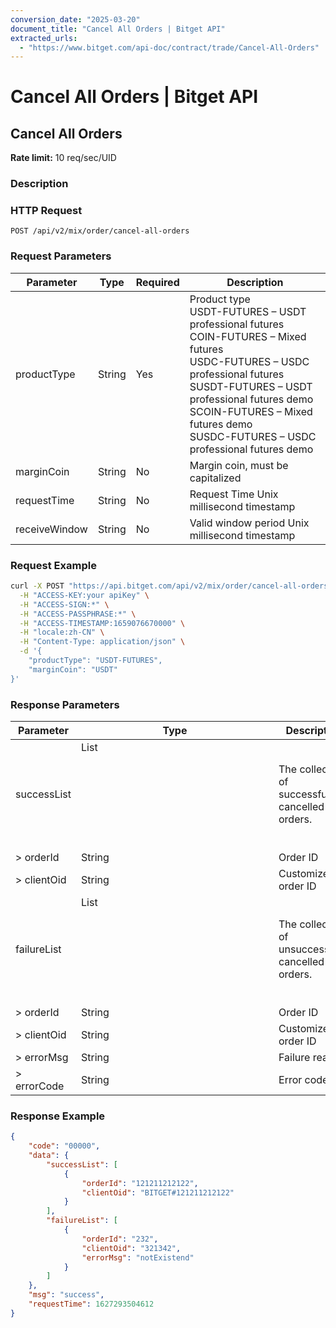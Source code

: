```yaml
---
conversion_date: "2025-03-20"
document_title: "Cancel All Orders | Bitget API"
extracted_urls:
  - "https://www.bitget.com/api-doc/contract/trade/Cancel-All-Orders"
---
```


# Cancel All Orders | Bitget API

## Cancel All Orders

**Rate limit:** 10 req/sec/UID

### Description

### HTTP Request

`POST /api/v2/mix/order/cancel-all-orders`

### Request Parameters

| Parameter     | Type   | Required | Description |
|---------------|--------|----------|-------------|
| productType   | String | Yes      | Product type<br>USDT-FUTURES – USDT professional futures<br>COIN-FUTURES – Mixed futures<br>USDC-FUTURES – USDC professional futures<br>SUSDT-FUTURES – USDT professional futures demo<br>SCOIN-FUTURES – Mixed futures demo<br>SUSDC-FUTURES – USDC professional futures demo |
| marginCoin    | String | No       | Margin coin, must be capitalized |
| requestTime   | String | No       | Request Time Unix millisecond timestamp |
| receiveWindow | String | No       | Valid window period Unix millisecond timestamp |

### Request Example

```bash
curl -X POST "https://api.bitget.com/api/v2/mix/order/cancel-all-orders" \
  -H "ACCESS-KEY:your apiKey" \
  -H "ACCESS-SIGN:*" \
  -H "ACCESS-PASSPHRASE:*" \
  -H "ACCESS-TIMESTAMP:1659076670000" \
  -H "locale:zh-CN" \
  -H "Content-Type: application/json" \
  -d '{
    "productType": "USDT-FUTURES",
    "marginCoin": "USDT"
}'
```

### Response Parameters

| Parameter     | Type         | Description |
|---------------|--------------|-------------|
| successList   | List<Object> | The collection of successfully cancelled orders. |
| > orderId     | String       | Order ID |
| > clientOid   | String       | Customize order ID |
| failureList   | List<Object> | The collection of unsuccessfully cancelled orders. |
| > orderId     | String       | Order ID |
| > clientOid   | String       | Customize order ID |
| > errorMsg    | String       | Failure reason |
| > errorCode   | String       | Error code |

### Response Example

```json
{
    "code": "00000",
    "data": {
        "successList": [
            {
                "orderId": "121211212122",
                "clientOid": "BITGET#121211212122"
            }
        ],
        "failureList": [
            {
                "orderId": "232",
                "clientOid": "321342",
                "errorMsg": "notExistend"
            }
        ]
    },
    "msg": "success",
    "requestTime": 1627293504612
}
```
